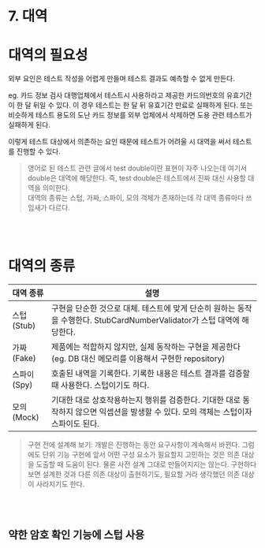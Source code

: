 # 7. 대역

# 대역의 필요성

외부 요인은 테스트 작성을 어렵게 만들며 테스트 결과도 예측할 수 없게 만든다.

eg. 카드 정보 검사 대행업체에서 테스트시 사용하라고 제공한 카드의번호의 유효기간이 한 달 뒤일 수 있다. 이 경우 테스트는 한 달 뒤 유효기간 만료로 실패하게 된다. 또는 비슷하게 테스트 용도의 도난 카드 정보를 외부 업체에서 삭제하면 도용 관련 테스트가 실패하게 된다.

이렇게 테스트 대상에서 의존하는 요인 때문에 테스트가 어려울 시 대역을 써서 테스트를 진행할 수 있다.

> 영어로 된 테스트 관련 글에서 test double이란 표현이 자주 나오는데 여기서 double은 대역에 해당한다. 즉, test double은 테스트에서 진짜 대신 사용할 대역을 의미한다.  
대역의 종류는 스텁, 가짜, 스파이, 모의 객체가 존재하는데 각 대역 종류마다 쓰임새가 다르다.


<br><br>

# 대역의 종류

|대역 종류|설명|
|---|---|
|스텁(Stub)|구현을 단순한 것으로 대체. 테스트에 맞게 단순히 원하는 동작을 수행한다. StubCardNumberValidator가 스텁 대역에 해당한다.|
|가짜(Fake)|제품에는 적합하지 않지만, 실제 동작하는 구현을 제공한다(eg. DB 대신 메모리를 이용해서 구현한 repository)|
|스파이(Spy)|호출된 내역을 기록한다. 기록한 내용은 테스트 결과를 검증할 때 사용한다. 스텁이기도 하다.|
|모의(Mock)|기대한 대로 상호작용하는지 행위를 검증한다. 기대한 대로 동작하지 않으면 익셉션을 발생할 수 있다. 모의 객체는 스텁이자 스파이도 된다.|

> 구현 전에 설계해 보기: 개발은 진행하는 동안 요구사항이 계속해서 바뀐다. 그럼에도 단위 기능 구현에 앞서 어떤 구성 요소가 필요할지 고민하는 것은 의존 대상을 도출할 때 도움이 된다. 물론 사전 설계 그대로 만들어지지는 않는다. 구현하다 보면 설계한 것과 다른 의존 대상이 출현하기도, 필요할 거라 생각했던 의존 대상이 사라지기도 한다.




<br><br>

## 약한 암호 확인 기능에 스텁 사용








<br><br>

##





<br><br>

##






<br><br>

##





<br><br>

##






<br><br>

##





<br><br>

##






<br><br>

##



